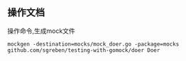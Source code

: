 ## 操作文档
操作命令,生成mock文件
```
mockgen -destination=mocks/mock_doer.go -package=mocks github.com/sgreben/testing-with-gomock/doer Doer
```
